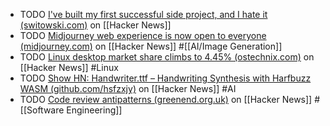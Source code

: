 - TODO [I've built my first successful side project, and I hate it (switowski.com)](https://news.ycombinator.com/item?id=41308599) on [[Hacker News]]
- TODO [Midjourney web experience is now open to everyone (midjourney.com)](https://news.ycombinator.com/item?id=41312225) on [[Hacker News]] #[[AI/Image Generation]]
- TODO [Linux desktop market share climbs to 4.45% (ostechnix.com)](https://news.ycombinator.com/item?id=41312883) on [[Hacker News]] #Linux
- TODO [Show HN: Handwriter.ttf – Handwriting Synthesis with Harfbuzz WASM (github.com/hsfzxjy)](https://news.ycombinator.com/item?id=41307815) on [[Hacker News]] #AI
- TODO [Code review antipatterns (greenend.org.uk)](https://news.ycombinator.com/item?id=41312084) on [[Hacker News]] #[[Software Engineering]]